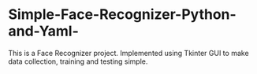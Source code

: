 # Simple-Face-Recognizer-Python-and-Yaml-
This is a Face Recognizer project. Implemented using Tkinter GUI to make data collection, training and testing simple.
